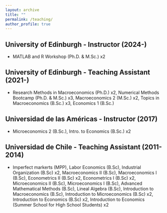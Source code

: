 ```yaml
---
layout: archive
title: ""
permalink: /teaching/
author_profile: true
---
```


## University of Edinburgh - Instructor (2024-)

* MATLAB and R Workshop (Ph.D. & M.Sc.) x2

## University of Edinburgh - Teaching Assistant (2021-)

* Research Methods in Macroeconomics (Ph.D.) x2, Numerical Methods Bootcamp (Ph.D. & M.Sc.) x3, Macroeconomics 2 (M.Sc.) x2, Topics in Macroeconomics (B.Sc.) x3,  Economics 1 (B.Sc.)

## Universidad de las Américas - Instructor (2017)

* Microeconomics 2 (B.Sc.), Intro. to Economics (B.Sc.) x2

## Universidad de Chile - Teaching Assistant (2011-2014)

* Imperfect markerts (MPP), Labor Economics (B.Sc), Industrial Organization (B.Sc) x2, Macroeconomics II (B.Sc), Macroeconomics I (B.Sc), Econometrics II (B.Sc) x2, Econometrics I (B.Sc) x2, Microeconomics II (B.Sc), Microeconomics I (B.Sc), Advanced Mathematical Methods (B.Sc), Lineal Algebra (B.Sc), Introduction to Macroeconomics (B.Sc), Introduction to Microeconomics (B.Sc) x2, Introduction to Economics (B.Sc) x2, Introduction to Economics (Summer School for High School Students) x2
